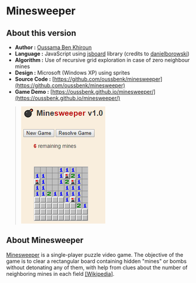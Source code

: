 # Minesweeper
## About this version
- **Author :** [Oussama Ben Khiroun](https://oussamabenkhiroun.com/)
- **Language :** JavaScript using [jsboard](https://github.com/danielborowski/jsboard) library (credits to [danielborowski](https://github.com/danielborowski))
- **Algorithm :** Use of recursive grid exploration in case of zero neighbour mines
- **Design :** Microsoft (Windows XP) using sprites
- **Source Code :** [https://github.com/oussbenk/minesweeper](https://github.com/oussbenk/minesweeper)
- **Game Demo :** [https://oussbenk.github.io/minesweeper/](https://oussbenk.github.io/minesweeper/)

> ![screenshot](screenshot.png)

## About Minesweeper
[Minesweeper](https://en.wikipedia.org/wiki/Minesweeper_(video_game)) is a single-player puzzle video game. 
The objective of the game is to clear a rectangular board containing hidden "mines" or bombs without detonating any of them, with help from clues about the number of neighboring mines in each field [[Wikipedia]](https://en.wikipedia.org/wiki/Minesweeper_(video_game)).
